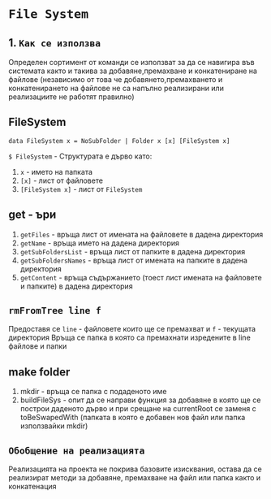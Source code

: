 # **`File System`**

## 1. **`Как се използва`**
Определен сортимент от команди се използват за да се навигира във системата както и такива за добавяне,премахване и конкатениране на файлове (независимо от това че добавянето,премахването и конкатенирането на файлове не са напълно реализирани или реализациите не работят правилно)

## **FileSystem**

    data FileSystem x = NoSubFolder | Folder x [x] [FileSystem x]

`$ FileSystem` - Структурата е дърво като:
1. `x` - името на папката 
2. `[x]` - лист от файловете
3. `[FileSystem x]` - лист от `FileSystem`
    
## **get - ъри**

1. `getFiles` - връща лист от имената на файловете в дадена директория
2. `getName` - връща името на дадена директория
3. `getSubFoldersList` - връща лист от папките в дадена директория
4. `getSubFoldersNames` - връща лист от имената на папките в дадена директория
5. `getContent` - връща съдържанието (тоест лист имената на файловете и папките) в дадена директория

## **`rmFromTree line f`**
Предоставя се `line` - файловете които ще се премахват и `f` - текущата директория
Връща се папка в която са премахнати изредените в line файлове и папки

## **make folder**
1. mkdir - връща се папка с подаденото име
2. buildFileSys - опит да се направи функция за добавяне в която ще се построи даденото дърво и при срещане на currentRoot се заменя с toBeSwapedWith (папката в която е добавен нов файл или папка използвайки mkdir)




## **`Обобщение на реализацията`**
Реализацията на проекта не покрива базовите изисквания, остава да се реализират методи за добавяне, премахване на файл или папка както и конкатенация
